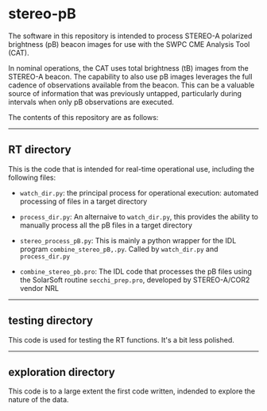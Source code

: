 # stereo-pB

The software in this repository is intended to process STEREO-A polarized brightness (pB) beacon images for use with the SWPC CME Analysis Tool (CAT).

In nominal operations, the CAT uses total brightness (tB) images from the STEREO-A beacon.  The capability to also use pB images leverages the full cadence of observations available from the beacon.  This can be a valuable source of information that was previously untapped, particularly during intervals when only pB observations are executed.

The contents of this repository are as follows:

---
## RT directory

This is the code that is intended for real-time operational use, including the following files:

* `watch_dir.py`: the principal process for operational execution: automated processing of files in a target directory

* `process_dir.py`: An alternaive to `watch_dir.py`, this provides the ability to manually process all the pB files in a target directory

* `stereo_process_pB.py`: This is mainly a python wrapper for the IDL program `combine_stereo_pB,.py`.  Called by `watch_dir.py` and `process_dir.py`

* `combine_stereo_pb.pro`: The IDL code that processes the pB files using the SolarSoft routine `secchi_prep.pro`, developed by STEREO-A/COR2 vendor NRL

---
## testing directory

This code is used for testing the RT functions.  It's a bit less polished.

---
## exploration directory

This code is to a large extent the first code written, indended to explore the nature of the data.